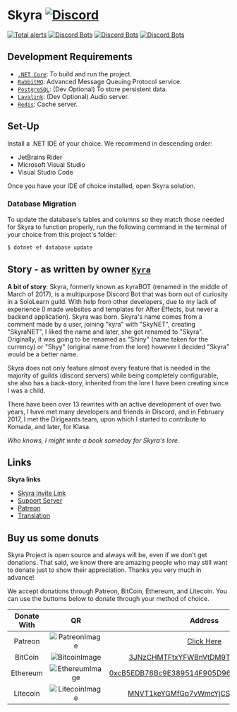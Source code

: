 # Skyra [![Discord](https://discordapp.com/api/guilds/254360814063058944/embed.png)](https://join.skyra.pw)

[![Total alerts](https://img.shields.io/lgtm/alerts/g/skyra-project/skyra-sharp.svg?logo=lgtm&logoWidth=18)](https://lgtm.com/projects/g/skyra-project/skyra-sharp/alerts/)
[![Discord Bots](https://discordbots.org/api/widget/status/266624760782258186.svg?noavatar=true)](https://discordbots.org/bot/266624760782258186)
[![Discord Bots](https://discordbots.org/api/widget/servers/266624760782258186.svg?noavatar=true)](https://discordbots.org/bot/266624760782258186)
[![Discord Bots](https://discordbots.org/api/widget/upvotes/266624760782258186.svg?noavatar=true)](https://discordbots.org/bot/266624760782258186)
<!-- [![Language grade: C#](https://img.shields.io/lgtm/grade/csharp/g/skyra-project/skyra-sharp.svg?logo=lgtm&logoWidth=18)](https://lgtm.com/projects/g/skyra-project/skyra-sharp/context:csharp) -->

## Development Requirements

-   [`.NET Core`]: To build and run the project.
-   [`RabbitMQ`]: Advanced Message Queuing Protocol service.
-   [`PostgreSQL`]: (Dev Optional) To store persistent data.
-   [`Lavalink`]: (Dev Optional) Audio server.
-   [`Redis`]: Cache server.
<!-- -   [`InfluxDB`]: (Dev Optional) Analytics, Statistics, and Audit storage. -->

## Set-Up

Install a .NET IDE of your choice. We recommend in descending order:
- JetBrains Rider
- Microsoft Visual Studio
- Visual Studio Code

Once you have your IDE of choice installed, open Skyra solution.

### Database Migration

To update the database's tables and columns so they match those needed for Skyra to function properly, run the following
command in the terminal of your choice from this project's folder:

```bash
$ dotnet ef database update
```

## Story - as written by owner [`Kyra`]

**A bit of story**: Skyra, formerly known as kyraBOT (renamed in the middle of March of 2017), is a multipurpose Discord
Bot that was born out of curiosity in a SoloLearn guild. With help from other developers, due to my lack of experience
(I made websites and templates for After Effects, but never a backend application). Skyra was born. Skyra's name comes
from a comment made by a user, joining "kyra" with "SkyNET", creating "SkyraNET", I liked the name and later, she got
renamed to "Skyra". Originally, it was going to be renamed as "Shiny" (name taken for the currency) or "Shyy" (original
name from the lore) however I decided "Skyra" would be a better name.

Skyra does not only feature almost every feature that is needed in the majority of guilds (discord servers) while being
completely configurable, she also has a back-story, inherited from the lore I have been creating since I was a child.

There have been over 13 rewrites with an active development of over two years, I have met many developers and friends in
Discord, and in February 2017, I met the Dirigeants team, upon which I started to contribute to Komada, and later, for
Klasa.

_Who knows, I might write a book someday for Skyra's lore._

## Links

**Skyra links**

-   [Skyra Invite Link]
-   [Support Server]
-   [Patreon]
-   [Translation]

## Buy us some donuts

Skyra Project is open source and always will be, even if we don't get donations. That said, we know there are amazing people who
may still want to donate just to show their appreciation. Thanks you very much in advance!

We accept donations through Patreon, BitCoin, Ethereum, and Litecoin. You can use the buttoms below to donate through your method of choice.

| Donate With |         QR         |                                                                  Address                                                                  |
| :---------: | :----------------: | :---------------------------------------------------------------------------------------------------------------------------------------: |
|   Patreon   | ![PatreonImage][]  |                                               [Click Here](https://www.patreon.com/kyranet)                                               |
|   BitCoin   | ![BitcoinImage][]  |         [3JNzCHMTFtxYFWBnVtDM9Tt34zFbKvdwco](bitcoin:3JNzCHMTFtxYFWBnVtDM9Tt34zFbKvdwco?amount=0.01&label=Skyra%20Discord%20Bot)          |
|  Ethereum   | ![EthereumImage][] | [0xcB5EDB76Bc9E389514F905D9680589004C00190c](ethereum:0xcB5EDB76Bc9E389514F905D9680589004C00190c?amount=0.01&label=Skyra%20Discord%20Bot) |
|  Litecoin   | ![LitecoinImage][] |         [MNVT1keYGMfGp7vWmcYjCS8ntU8LNvjnqM](litecoin:MNVT1keYGMfGp7vWmcYjCS8ntU8LNvjnqM?amount=0.01&label=Skyra%20Discord%20Bot)         |

<!----------------- LINKS --------------->

[`.net core`]:          https://dotnet.microsoft.com/download
[`postgresql`]:         https://www.postgresql.org/download/
[`lavalink`]:           https://github.com/Frederikam/Lavalink
[`rabbitmq`]:           https://www.rabbitmq.com/
[`redis`]:              https://redis.io/
<!-- [`influxdb`]:           https://portal.influxdata.com/downloads/ -->

[`kyra`]:               https://github.com/kyranet

[skyra invite link]:    https://skyra.pw/invite
[support server]:       https://join.skyra.pw
[patreon]:              https://www.patreon.com/kyranet
[translation]:          https://skyra.pw/translate

[patreonimage]:         https://raw.githubusercontent.com/skyra-project/Skyra/master/assets/github/patreon.png
[bitcoinimage]:         https://raw.githubusercontent.com/skyra-project/Skyra/master/assets/github/bitcoin.png
[ethereumimage]:        https://raw.githubusercontent.com/skyra-project/Skyra/master/assets/github/ethereum.png
[litecoinimage]:        https://raw.githubusercontent.com/skyra-project/Skyra/master/assets/github/litecoin.png
